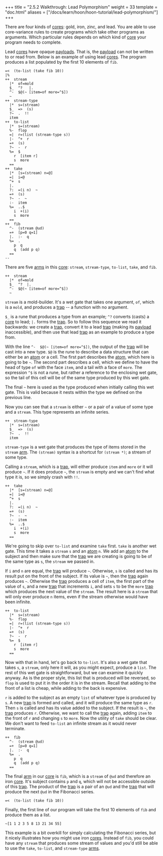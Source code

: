 +++
title = "2.5.2 Walkthrough: Lead Polymorphism"
weight = 33
template = "doc.html"
aliases = ["/docs/learn/hoon/hoon-tutorial/lead-polymorphism/"]
+++

There are four kinds of [cores](/docs/glossary/core/): gold, iron, zinc, and lead. You are able to use core-variance rules to create programs which take other programs as arguments. Which particular rules depends on which kind of [core](/docs/glossary/core/) your program needs to complete.

Lead [cores](/docs/glossary/core/) have opaque [payloads](/docs/glossary/payload/). That is, the [payload](/docs/glossary/payload/) can not be written to or read from. Below is an example of using lead [cores](/docs/glossary/core/). The program produces a list populated by the first 10 elements of `fib`.

```hoon
=<  (to-list (take fib 10))
|%
++  stream
  |*  of=mold
  $_  ^?   |.
  ^-  $@(~ [item=of more=^$])
  ~
++  stream-type
  |*  s=(stream)
  $_  =>  (s)
  ?~  .  !!
  item
++  to-list
  |*  s=(stream)
  %-  flop
  =|  r=(list (stream-type s))
  |-  ^+  r
  =+  (s)
  ?~  -  r
  %=  $
    r  [item r]
    s  more
  ==
++  take
  |*  [s=(stream) n=@]
  =|  i=@
  ^+  s
  |.
  ?:  =(i n)  ~
  =+  (s)
  ?~  -  ~
  :-  item
  %=  ..$
    i  +(i)
    s  more
  ==
++  fib
  ^-  (stream @ud)
  =+  [p=0 q=1]
  |.  :-  q
  %=  .
    p  q
    q  (add p q)
  ==
--
```

There are five [arms](/docs/glossary/arm/) in this [core](/docs/glossary/core/): `stream`, `stream-type`, `to-list`, `take`, and `fib`.


```hoon
++  stream
  |*  of=mold
  $_  ^?  |.
  ^-  $@(~ [item=of more=^$])
  ~
```

`stream` is a mold-builder. It's a wet gate that takes one argument, `of`, which is a `mold`, and produces a [trap](/docs/glossary/trap/) -- a function with no argument.

`$_` is a rune that produces a type from an example; `^?` converts (casts) a [core](/docs/glossary/core/) to lead; `|.` forms the [trap](/docs/glossary/trap/). So to follow this sequence we read it backwards: we create a [trap](/docs/glossary/trap/), convert it to a lead [trap](/docs/glossary/trap/) (making its [payload](/docs/glossary/payload/) inaccessible), and then use that lead [trap](/docs/glossary/trap/) as an example to produce a type from.

With the line `^-  $@(~ [item=of more=^$])`, the output of the [trap](/docs/glossary/trap/) will be cast into a new type. `$@` is the rune to describe a data structure that can either be an [atom](/docs/glossary/atom/) or a cell. The first part describes the [atom](/docs/glossary/atom/), which here is going to be `~`. The second part describes a cell, which we define to have the head of type `of` with the face `item`, and a tail with a face of `more`. The expression `^$` is not a rune, but rather a reference to the enclosing wet gate, so the tail of this cell will be of the same type produced by this wet gate.

The final `~` here is used as the type produced when initially calling this wet gate. This is valid because it nests within the type we defined on the previous line.

Now you can see that a `stream` is either `~` or a pair of a value of some type and a `stream`. This type represents an infinite series.

```hoon
++  stream-type
  |*  s=(stream)
  $_  =>  (s)
  ?~  .  !!
  item
```

`stream-type` is a wet gate that produces the type of items stored in the `stream` [arm](/docs/glossary/arm/). The `(stream)` syntax is a shortcut for `(stream *)`; a stream of some type.

Calling a `stream`, which is a [trap](/docs/glossary/trap/), will either produce `item` and `more` or it will produce `~`. If it does produce `~`, the `stream` is empty and we can't find what type it is, so we simply crash with `!!`.

```hoon
++  take
  |*  [s=(stream) n=@]
  =|  i=@
  ^+  s
  |.
  ?:  =(i n)  ~
  =+  (s)
  ?~  -  ~
  :-  item
  %=  ..$
    i  +(i)
    s  more
  ==
```

We're going to skip over `to-list` and examine `take` first. `take` is another wet gate. This time it takes a `stream` `s` and an [atom](/docs/glossary/atom/) `n`. We add an [atom](/docs/glossary/atom/) to the subject and then make sure that the [trap](/docs/glossary/trap/) we are creating is going to be of the same type as `s`, the `stream` we passed in.

If `i` and `n` are equal, the [trap](/docs/glossary/trap/) will produce `~`. Otherwise, `s` is called and has its result put on the front of the subject. If its value is `~`, then the [trap](/docs/glossary/trap/) again produces `~`. Otherwise the [trap](/docs/glossary/trap/) produces a cell of `item`, the first part of the value of `s`, and a new [trap](/docs/glossary/trap/) that increments `i`, and sets `s` to be the `more` [trap](/docs/glossary/trap/) which produces the next value of the `stream`. The result here is a `stream` that will only ever produce `n` items, even if the stream otherwise would have been infinite.

```hoon
++  to-list
  |*  s=(stream)
  %-  flop
  =|  r=(list (stream-type s))
  |-  ^+  r
  =+  (s)
  ?~  -  r
  %=  $
    r  [item r]
    s  more
  ==
```

Now with that in hand, let's go back to `to-list`. It's also a wet gate that takes `s`, a `stream`, only here it will, as you might expect, produce a `list`. The rest of this wet gate is straightforward, but we can examine it quickly anyway. As is the proper style, this list that is produced will be reversed, so `flop` is used to put it in the order it is in the stream. Recall that adding to the front of a list is cheap, while adding to the back is expensive.

`r` is added to the subject as an empty `list` of whatever type is produced by `s`. A new [trap](/docs/glossary/trap/) is formed and called, and it will produce the same type as `r`. Then `s` is called and has its value added to the subject. If the result is `~`, the [trap](/docs/glossary/trap/) produces `r`. Otherwise, we want to call the [trap](/docs/glossary/trap/) again, adding `item` to the front of `r` and changing `s` to `more`. Now the utility of `take` should be clear. We don't want to feed `to-list` an infinite stream as it would never terminate.

```hoon
++  fib
  ^-  (stream @ud)
  =+  [p=0 q=1]
  |.  :-  q
  %=  .
    p  q
    q  (add p q)
  ==
```

The final [arm](/docs/glossary/arm/) in our [core](/docs/glossary/core/) is `fib`, which is a `stream` of `@ud` and therefore an iron [core](/docs/glossary/core/). It's subject contains `p` and `q`, which will not be accessible outside of this [trap](/docs/glossary/trap/). The product of the [trap](/docs/glossary/trap/) is a pair of an `@ud` and the [trap](/docs/glossary/trap/) that will produce the next `@ud` in the Fibonacci series.


```hoon
=<  (to-list (take fib 10))
```

Finally, the first line of our program will take the first 10 elements of `fib` and produce them as a list.

```
~[1 1 2 3 5 8 13 21 34 55]
```

This example is a bit overkill for simply calculating the Fibonacci series, but it nicely illustrates how you might use iron [cores](/docs/glossary/core/). Instead of `fib`, you could have any `stream` that produces some stream of values and you'd still be able to use the `take`, `to-list`, and `stream-type` [arms](/docs/glossary/arm/).
